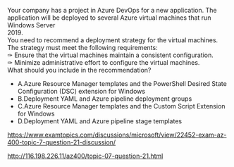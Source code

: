 Your company has a project in Azure DevOps for a new application. The application will be deployed to several Azure virtual machines that run Windows Server<br/>2019.<br/>You need to recommend a deployment strategy for the virtual machines. The strategy must meet the following requirements:<br/>✑ Ensure that the virtual machines maintain a consistent configuration.<br/>✑ Minimize administrative effort to configure the virtual machines.<br/>What should you include in the recommendation?<br/><ul><li class="multi-choice-item"><span class="multi-choice-letter" data-choice-letter="A">A.</span>Azure Resource Manager templates and the PowerShell Desired State Configuration (DSC) extension for Windows</li><li class="multi-choice-item"><span class="multi-choice-letter" data-choice-letter="B">B.</span>Deployment YAML and Azure pipeline deployment groups</li><li class="multi-choice-item correct-hidden"><span class="multi-choice-letter" data-choice-letter="C">C.</span>Azure Resource Manager templates and the Custom Script Extension for Windows</li><li class="multi-choice-item"><span class="multi-choice-letter" data-choice-letter="D">D.</span>Deployment YAML and Azure pipeline stage templates</li></ul><p><a href="https://www.examtopics.com/discussions/microsoft/view/22452-exam-az-400-topic-7-question-21-discussion/">https://www.examtopics.com/discussions/microsoft/view/22452-exam-az-400-topic-7-question-21-discussion/</a></p><p><a href="http://116.198.226.11/az400/topic-07-question-21.html">http://116.198.226.11/az400/topic-07-question-21.html</a></p><script src="https://giscus.app/client.js"                    data-repo="azsamples/az204"                    data-repo-id="R_kgDOMRXzDQ"                    data-category="General"                    data-category-id="DIC_kwDOMRXzDc4Cgi27"                    data-mapping="pathname"                    data-strict="1"                    data-reactions-enabled="0"                    data-emit-metadata="0"                    data-input-position="bottom"                    data-theme="preferred_color_scheme"                    data-lang="en"                    crossorigin="anonymous"                    async>                    </script>